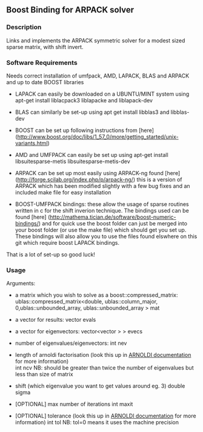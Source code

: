 ## Boost Binding for ARPACK solver

### Description
Links and implements the ARPACK symmetric solver for a modest sized sparse matrix, with
shift invert.

### Software Requirements

Needs correct installation of umfpack, AMD, LAPACK, BLAS and ARPACK and up to date BOOST
libraries

* LAPACK can easily be downloaded on a UBUNTU/MINT system using apt-get install liblacpack3 
liblapacke and liblapack-dev 

* BLAS can similarly be set-up using apt get install libblas3 and libblas-dev

* BOOST can be set up following instructions from [here]
(http://www.boost.org/doc/libs/1_57_0/more/getting_started/unix-variants.html)

* AMD and UMFPACK can easily be set up using apt-get install libsuitesparse-metis 
libsuitesparse-metis-dev

* ARPACK can be set up most easily using ARPACK-ng found [here] 
(http://forge.scilab.org/index.php/p/arpack-ng/) this is a version of ARPACK which has been 
modified slightly with a few bug fixes and an included make file for easy installation

* BOOST-UMFPACK bindings: these allow the usage of sparse routines written in c for the shift 
inverion technique. The bindings used can be found [here] 
(http://mathema.tician.de/software/boost-numeric-bindings/) and for quick use the boost
folder can just be merged into your boost folder (or use the make file) which should get 
you set up. These bindings will also allow you to use the files found elswhere on this git 
which require boost LAPACK bindings.

That is a lot of set-up so good luck!

### Usage

Arguments: 
* a matrix which you wish to solve as a boost::compressed_matrix:
ublas::compressed_matrix<double, ublas::column_major, 0,ublas::unbounded_array<int>,
				ublas::unbounded_array<double> > mat

* a vector for results: 
	vector<double> evals

* a vector for eigenvectors:
	vector<vector<double> > > evecs

* number of eigenvalues/eigenvectors:
	int nev

* length of arnoldi factorisation (look this up in [ARNOLDI documentation](http://www.caam.rice.edu/software/ARPACK/) for more 
information)	
	int ncv 
NB: should be greater than twice the number of eigenvalues but less than size of matrix

* shift (which eigenvalue you want to get values around eg. 3)
	double sigma

* [OPTIONAL] max number of iterations
	int maxit

* [OPTIONAL] tolerance (look this up in [ARNOLDI documentation](http://www.caam.rice.edu/software/ARPACK/) for more information)
	int tol
NB: tol=0 means it uses the machine precision
	


